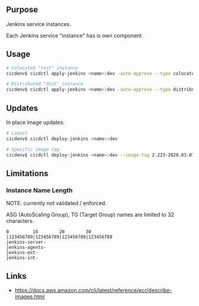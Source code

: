 ## Purpose
Jenkins service instances.

Each Jenkins service "instance" has is own component.

## Usage
```bash
# Colocated "test" instance
cicdenv$ cicdctl apply-jenkins <name>:dev -auto-approve --type colocated   instance_type:m5dn.m5dn.4xlarge executors:12

# Distributed "dist" instance
cicdenv$ cicdctl apply-jenkins <name>:dev -auto-approve --type distributed server_instance_type:m5dn.4xlarge agent_instance_type:z1d.2xlarge executors:8 
```

## Updates
In place image updates:
```bash
# Latest
cicdenv$ cicdctl deploy-jenkins <name>:dev

# Specific image tag
cicdenv$ cicdctl deploy-jenkins <name>:dev --image-tag 2.223-2020.03.01-01
```

## Limitations
### Instance Name Length
NOTE: currently not validated / enforced.

ASG (AutoScaling Group), TG (Target Group) names are limited to 32 characters.
```
0         10        20        30
|123456789|123456789|123456789|123456789
jenkins-server-
jenkins-agents-
jenkins-ext-
jenkins-int-
```


## Links
* https://docs.aws.amazon.com/cli/latest/reference/ecr/describe-images.html
